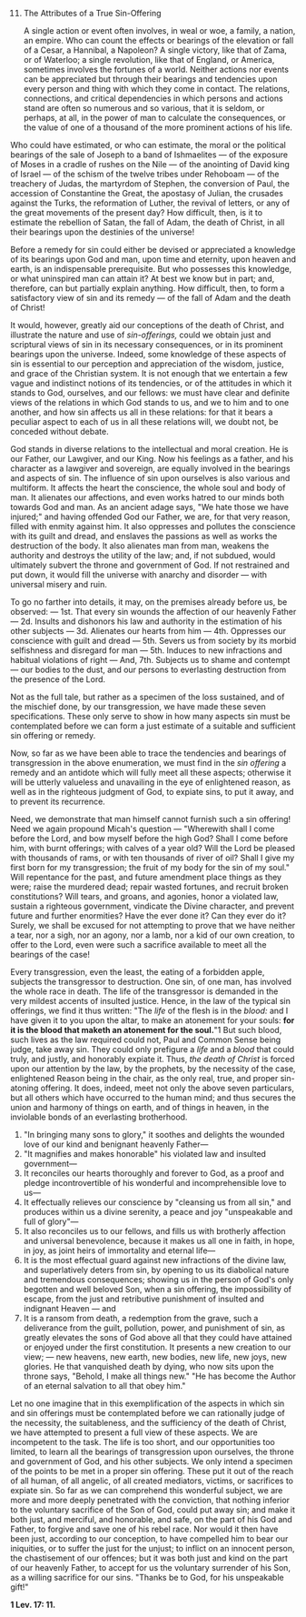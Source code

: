 11. The Attributes of a True Sin-Offering 

    A single action or event often involves, in weal or woe, a family, a nation, an empire. Who can count the effects or bearings of the elevation  or  fall  of  a  Cesar,  a  Hannibal,  a  Napoleon?  A  single victory, like that of Zama, or of Waterloo; a single revolution, like that of England, or America, sometimes involves the fortunes of a world. Neither actions nor events can be appreciated but through their bearings and tendencies upon every person and thing with which they come in contact. The relations, connections, and critical dependencies  in  which  persons  and  actions  stand  are  often  so numerous and so various, that it is seldom, or perhaps, at all, in the power of man to calculate the consequences, or the value of one of a thousand of the more prominent actions of his life. 

Who could have estimated, or who can estimate, the moral or the political bearings of the sale of Joseph to a band of Ishmaelites — of the exposure of Moses in a cradle of rushes on the Nile — of the anointing  of  David  king  of  Israel — of  the  schism  of  the  twelve tribes under Rehoboam — of the treachery of Judas, the martyrdom of Stephen, the conversion of Paul, the accession of Constantine the Great, the apostasy of Julian, the crusades against the Turks, the reformation of Luther, the revival of letters, or any of the great movements of the present day? How difficult, then, is it to estimate the rebellion of Satan, the fall of Adam, the death of Christ, in all their bearings upon the destinies of the universe! 

Before a remedy for sin could either be devised or appreciated a knowledge  of  its  bearings  upon  God  and  man,  upon  time  and eternity, upon heaven and earth, is an indispensable prerequisite. But who possesses this knowledge, or what uninspired man can attain  it?  At  best  we  know  but  in  part;  and,  therefore,  can  but partially  explain  anything.  How  difficult,  then,  to  form  a satisfactory view of sin and its remedy — of the fall of Adam and the death of Christ! 

It  would,  however,  greatly  aid  our  conceptions  of  the  death  of Christ, and illustrate the nature and use of *sin-offerings,* could we obtain  just  and  scriptural  views  of  sin  in  its  necessary consequences,  or  in  its  prominent  bearings  upon  the  universe. Indeed, some knowledge of these aspects of sin is essential to our perception and appreciation of the wisdom, justice, and grace of the Christian system. It is not enough that we entertain a few vague and indistinct notions of its tendencies, or of the attitudes in which it stands to God, ourselves, and our fellows: we must have clear and definite views of the relations in which God stands to us, and we to him and to one another, and how sin affects us all in these relations: for that it bears a peculiar aspect to each of us in all these relations will, we doubt not, be conceded without debate. 

God  stands  in  diverse  relations  to  the  intellectual  and  moral creation. He is our Father, our Lawgiver, and our King. Now his feelings as a father, and his character as a lawgiver and sovereign, are  equally  involved  in  the  bearings  and  aspects  of  sin.  The influence of sin upon ourselves is also various and multiform. It affects the heart the conscience, the whole soul and body of man. It alienates our affections, and even works hatred to our minds both towards God and man. As an ancient adage says, "We hate those we have injured;" and having offended God our Father, we are, for that very reason, filled with enmity against him. It also oppresses and pollutes the conscience with its guilt and dread, and enslaves the passions as well as works the destruction of the body. It also alienates man from man, weakens the authority and destroys the utility of the law; and, if not subdued, would ultimately subvert the throne and government of God. If not restrained and put down, it would fill the universe with anarchy and disorder — with universal misery and ruin. 

To go no farther into details, it may, on the premises already before us, be observed: — 1st. That every sin wounds the affection of our heavenly Father — 2d. Insults and dishonors his law and authority in the estimation of his other subjects — 3d. Alienates our hearts from him — 4th.  Oppresses  our  conscience  with  guilt  and  dread — 5th. Severs us from society by its morbid selfishness and disregard for man — 5th.  Induces  to  new  infractions  and  habitual  violations  of right — And, 7th. Subjects us to shame and contempt — our bodies to the  dust,  and  our  persons  to  everlasting  destruction  from  the presence of the Lord. 

Not as the full tale, but rather as a specimen of the loss sustained, and  of  the  mischief  done,  by  our  transgression,  we  have  made these seven specifications. These only serve to show in how many aspects  sin  must  be  contemplated  before  we  can  form  a  just estimate of a suitable and sufficient sin offering or remedy. 

Now,  so  far  as  we  have  been  able  to  trace  the  tendencies  and bearings of transgression in the above enumeration, we must find in the *sin offering* a remedy and an antidote which will fully meet all  these  aspects;  otherwise  it  will  be  utterly  valueless  and unavailing  in  the  eye  of  enlightened  reason,  as  well  as  in  the righteous judgment of God, to expiate sins, to put it away, and to prevent its recurrence. 

Need, we demonstrate that man himself cannot furnish such a sin offering! Need we again propound Micah's question — "Wherewith shall I come before the Lord, and bow myself before the high God? Shall I come before him, with burnt offerings; with calves of a year old? Will the Lord be pleased with thousands of rams, or with ten thousands  of  river  of  oil?  Shall  I  give  my  first  born  for  my transgression; the fruit of my body for the sin of my soul." Will repentance for the past, and future amendment place things as they were; raise the murdered dead; repair wasted fortunes, and recruit broken constitutions? Will tears, and groans, and agonies, honor a violated law, sustain a righteous government, vindicate the Divine character, and prevent future and further enormities? Have the ever done it? Can they ever do it? Surely, we shall be excused for not attempting to prove that we have neither a tear, nor a sigh, nor an agony, nor a lamb, nor a kid of our own creation, to offer to the Lord, even were such a sacrifice available to meet all the bearings of the case! 

Every transgression, even the least, the eating of a forbidden apple, subjects the transgressor to destruction. One sin, of one man, has involved the whole race in death. The life of the transgressor is demanded in the very mildest accents of insulted justice. Hence, in the law of the typical sin offerings, we find it thus written: "The *life* of the flesh is in the *blood:* and I have given it to you upon the altar, to make an atonement for your souls: **for it is the blood that maketh an atonement for the soul.**"1 But such blood, such lives as  the  law  required  could  not,  Paul  and  Common  Sense  being judge, take away sin. They could only prefigure a *life* and a *blood* that could  truly, and justly, and honorably  expiate it. Thus,  *the death of Christ* is forced upon our attention by the law, by the prophets, by the necessity of the case, enlightened Reason being in the chair, as the only real, true, and proper sin-atoning offering. It does, indeed, meet not only the above seven particulars, but all others which have occurred to the human mind; and thus secures the union and harmony of things on earth, and of things in heaven, in the inviolable bonds of an everlasting brotherhood. 

1. "In bringing many sons to glory," it soothes and delights the wounded love of our kind and benignant heavenly Father— 
1. "It  magnifies  and  makes  honorable"  his  violated  law  and insulted government— 
1. It reconciles our hearts thoroughly and forever to God, as a proof  and  pledge  incontrovertible  of  his  wonderful  and incomprehensible love to us— 
1. It effectually relieves our conscience by "cleansing us from all sin," and produces within us a divine serenity, a peace and joy "unspeakable and full of glory"— 
1. It also reconciles us to our fellows, and fills us with brotherly affection and universal benevolence, because it makes us all one in faith, in hope, in joy, as joint heirs of immortality and eternal life— 
1. It is the most effectual guard against new infractions of the divine law, and superlatively deters from sin, by opening to us its diabolical nature and tremendous consequences; showing us in the person of God's only begotten and well beloved Son, when a sin offering, the impossibility of escape, from the just and  retributive  punishment  of  insulted  and  indignant Heaven — and  
7. It is a ransom from death, a redemption from the grave, such a deliverance from the guilt, pollution, power, and punishment of sin,  as  greatly  elevates  the sons  of God above all that they could have attained or enjoyed under the first constitution. It presents a new creation to our view; — new heavens, new earth, new  bodies,  new  life,  new  joys,  new  glories.  He  that vanquished death by dying, who now sits upon the throne says, "Behold, I make all things new." "He has become the Author of an eternal salvation to all that obey him." 

Let no one imagine that in this exemplification of the aspects in which sin and sin offerings must be contemplated before we can rationally  judge  of  the  necessity,  the  suitableness,  and  the sufficiency of the death of Christ, we have attempted to present a full view of these aspects. We are incompetent to the task. The life is  too  short,  and  our  opportunities  too  limited,  to  learn  all  the bearings  of  transgression  upon  ourselves,  the  throne  and government  of  God,  and  his  other  subjects.  We  only  intend  a specimen of the points to be met in a proper sin offering. These put it  out  of  the  reach  of  all  human,  of  all  angelic,  of  all  created mediators, victims, or sacrifices to expiate sin. So far as we can comprehend this wonderful subject, we are more and more deeply penetrated  with  the  conviction,  that  nothing  inferior  to  the voluntary sacrifice of the Son of God, could put away sin; and make it both just, and merciful, and honorable, and safe, on the part of his God and Father, to forgive and save one of his rebel race.  Nor  would  it  then  have  been  just,  according  to  our conception, to  have compelled him to bear our iniquities, or to suffer the just for the unjust; to inflict on an innocent person, the chastisement of our offences; but it was both just and kind on the part  of  our  heavenly  Father,  to  accept  for  us  the  voluntary surrender of his Son, as a willing sacrifice for our sins. "Thanks be to God, for his unspeakable gift!" 

**1 Lev. 17: 11.** 

